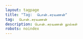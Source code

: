 ```yaml
---
layout: tagpage
title: "Tag:  பொன்.சரவணன்"
tag:  பொன்.சரவணன்
description: பொன்.சரவணன் நூல்கள்
robots: noindex
---
```

